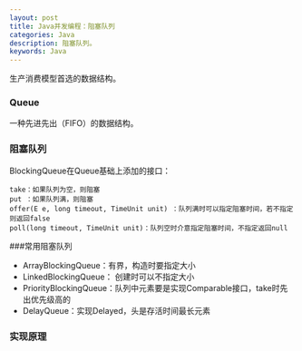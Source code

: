 ```yaml
---
layout: post
title: Java并发编程：阻塞队列
categories: Java
description: 阻塞队列。
keywords: Java
---
```

生产消费模型首选的数据结构。

### Queue

一种先进先出（FIFO）的数据结构。

### 阻塞队列
BlockingQueue在Queue基础上添加的接口：

	take：如果队列为空，则阻塞
	put ：如果队列满，则阻塞
	offer(E e, long timeout, TimeUnit unit) ：队列满时可以指定阻塞时间，若不指定则返回false
	poll(long timeout, TimeUnit unit)：队列空时介意指定阻塞时间，不指定返回null

###常用阻塞队列
* ArrayBlockingQueue：有界，构造时要指定大小
* LinkedBlockingQueue：  创建时可以不指定大小
* PriorityBlockingQueue：队列中元素要是实现Comparable<T>接口，take时先出优先级高的
* DelayQueue：实现Delayed，头是存活时间最长元素

### 实现原理

